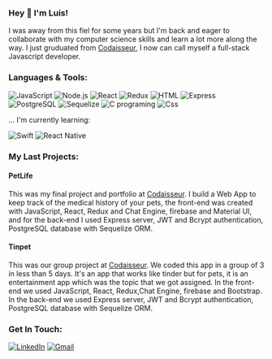 ### Hey  👋  I'm Luis!

I was away from this fiel for some years but I'm back and eager to collaborate with my computer science skills and learn a lot more along the way. I just gruduated from [Codaisseur](https://codaisseur.com/), I now can call myself a full-stack Javascript developer. 

### Languages & Tools: 

  <p>
  <img alt="JavaScript" src="https://img.shields.io/badge/JavaScript-F7DF1E?logo=javascript&logoColor=white&style=for-the-badge" />
  <img alt="Node.js" src="https://img.shields.io/badge/Node.js-339933?logo=node.js&logoColor=white&style=for-the-badge" />
  <img alt="React" src="https://img.shields.io/badge/React-61DAFB?logo=react&logoColor=white&style=for-the-badge" />
  <img alt="Redux" src="https://img.shields.io/badge/Redux-764ABC?logo=redux&logoColor=white&style=for-the-badge" />
  <img alt="HTML" src="https://img.shields.io/badge/HTML-E34F26?logo=html5&logoColor=white&style=for-the-badge" />
  <img alt="Express" src="https://img.shields.io/badge/Express-000000?logo=express&logoColor=white&style=for-the-badge" />
  <img alt="PostgreSQL" src="https://img.shields.io/badge/PostgreSQL-4169E1?logo=postgresql&logoColor=white&style=for-the-badge" />
  <img alt="Sequelize" src="https://img.shields.io/badge/Sequelize-52B0E7?logo=sequelize&logoColor=white&style=for-the-badge" />
  <img alt="C programing" src="https://img.shields.io/badge/programing-61DAFB?logo=C&logoColor=white&style=for-the-badge"/>
  <img alt="Css" src="https://img.shields.io/badge/CSS-1572B6?logo=css3&logoColor=white&style=for-the-badge" />
  
  ... I'm currently learning:
  <p>
  <img alt="Swift" src="https://img.shields.io/badge/Swift-E34F26?logo=swift&logoColor=white&style=for-the-badge%22" />
  <img alt="React Native" src="https://img.shields.io/badge/React%20Native-61DAFB?logo=react&logoColor=white&style=for-the-badge" />
  </p> 
  </p>

### My Last Projects:

#### PetLife 
This was my final project and portfolio at [Codaisseur](https://codaisseur.com/). I build a Web App to keep track of the medical history of your pets, the front-end was created with JavaScript, React, Redux and Chat Engine, firebase and Material UI, and for the back-end I used Express server, JWT and Bcrypt authentication, PostgreSQL database with Sequelize ORM. 

#### Tinpet 
This was our group project at [Codaisseur](https://codaisseur.com/). We coded this app in a group of 3 in less than 5 days. It's an app that works like tinder but for pets, it is an entertainment app which was the topic that we got assigned. In the front-end we used JavaScript, React, Redux,Chat Engine, firebase and Bootstrap. In the back-end we used Express server, JWT and Bcrypt authentication, PostgreSQL database with Sequelize ORM.

### Get In Touch:
  <p>
  <a href="http://linkedin.com/in/luis-a-ramirez-arenas-74154520b"><img alt="LinkedIn" src="https://img.shields.io/badge/LinkedIn-0A66C2?logo=linkedIn&logoColor=white&style=for-the-badge"     /><a>
  <a href="mailto:luis.arenas911@gmail.com"><img alt="Gmail" src="https://img.shields.io/badge/Gmail-EA4335?logo=gmail&logoColor=white&style=for-the-badge" /></a>
  </p> 
